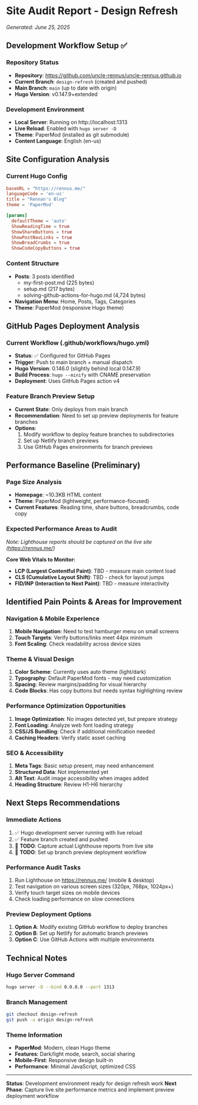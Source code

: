 # Site Audit Report - Design Refresh
*Generated: June 25, 2025*

## Development Workflow Setup ✅

### Repository Status
- **Repository**: https://github.com/uncle-rennus/uncle-rennus.github.io
- **Current Branch**: `design-refresh` (created and pushed)
- **Main Branch**: `main` (up to date with origin)
- **Hugo Version**: v0.147.9+extended

### Development Environment
- **Local Server**: Running on http://localhost:1313
- **Live Reload**: Enabled with `hugo server -D`
- **Theme**: PaperMod (installed as git submodule)
- **Content Language**: English (en-us)

## Site Configuration Analysis

### Current Hugo Config
```toml
baseURL = "https://rennus.me/"
languageCode = 'en-us'
title = "Rennan's Blog"
theme = 'PaperMod'

[params]
  defaultTheme = 'auto'
  ShowReadingTime = true
  ShowShareButtons = true
  ShowPostNavLinks = true
  ShowBreadCrumbs = true
  ShowCodeCopyButtons = true
```

### Content Structure
- **Posts**: 3 posts identified
  - my-first-post.md (225 bytes)
  - setup.md (217 bytes) 
  - solving-github-actions-for-hugo.md (4,724 bytes)
- **Navigation Menu**: Home, Posts, Tags, Categories
- **Theme**: PaperMod (responsive Hugo theme)

## GitHub Pages Deployment Analysis

### Current Workflow (.github/workflows/hugo.yml)
- **Status**: ✅ Configured for GitHub Pages
- **Trigger**: Push to main branch + manual dispatch
- **Hugo Version**: 0.146.0 (slightly behind local 0.147.9)
- **Build Process**: `hugo --minify` with CNAME preservation
- **Deployment**: Uses GitHub Pages action v4

### Feature Branch Preview Setup
- **Current State**: Only deploys from main branch
- **Recommendation**: Need to set up preview deployments for feature branches
- **Options**: 
  1. Modify workflow to deploy feature branches to subdirectories
  2. Set up Netlify branch previews
  3. Use GitHub Pages environments for branch previews

## Performance Baseline (Preliminary)

### Page Size Analysis
- **Homepage**: ~10.3KB HTML content
- **Theme**: PaperMod (lightweight, performance-focused)
- **Current Features**: Reading time, share buttons, breadcrumbs, code copy

### Expected Performance Areas to Audit
*Note: Lighthouse reports should be captured on the live site (https://rennus.me/)*

**Core Web Vitals to Monitor:**
- **LCP (Largest Contentful Paint)**: TBD - measure main content load
- **CLS (Cumulative Layout Shift)**: TBD - check for layout jumps
- **FID/INP (Interaction to Next Paint)**: TBD - measure interactivity

## Identified Pain Points & Areas for Improvement

### Navigation & Mobile Experience
1. **Mobile Navigation**: Need to test hamburger menu on small screens
2. **Touch Targets**: Verify buttons/links meet 44px minimum
3. **Font Scaling**: Check readability across device sizes

### Theme & Visual Design
1. **Color Scheme**: Currently uses auto theme (light/dark)
2. **Typography**: Default PaperMod fonts - may need customization
3. **Spacing**: Review margins/padding for visual hierarchy
4. **Code Blocks**: Has copy buttons but needs syntax highlighting review

### Performance Optimization Opportunities
1. **Image Optimization**: No images detected yet, but prepare strategy
2. **Font Loading**: Analyze web font loading strategy
3. **CSS/JS Bundling**: Check if additional minification needed
4. **Caching Headers**: Verify static asset caching

### SEO & Accessibility
1. **Meta Tags**: Basic setup present, may need enhancement
2. **Structured Data**: Not implemented yet
3. **Alt Text**: Audit image accessibility when images added
4. **Heading Structure**: Review H1-H6 hierarchy

## Next Steps Recommendations

### Immediate Actions
1. ✅ Hugo development server running with live reload
2. ✅ Feature branch created and pushed
3. 🔄 **TODO**: Capture actual Lighthouse reports from live site
4. 🔄 **TODO**: Set up branch preview deployment workflow

### Performance Audit Tasks
1. Run Lighthouse on https://rennus.me/ (mobile & desktop)
2. Test navigation on various screen sizes (320px, 768px, 1024px+)
3. Verify touch target sizes on mobile devices
4. Check loading performance on slow connections

### Preview Deployment Options
1. **Option A**: Modify existing GitHub workflow to deploy branches
2. **Option B**: Set up Netlify for automatic branch previews
3. **Option C**: Use GitHub Actions with multiple environments

## Technical Notes

### Hugo Server Command
```bash
hugo server -D --bind 0.0.0.0 --port 1313
```

### Branch Management
```bash
git checkout design-refresh
git push -u origin design-refresh
```

### Theme Information
- **PaperMod**: Modern, clean Hugo theme
- **Features**: Dark/light mode, search, social sharing
- **Mobile-First**: Responsive design built-in
- **Performance**: Minimal JavaScript, optimized CSS

---

**Status**: Development environment ready for design refresh work
**Next Phase**: Capture live site performance metrics and implement preview deployment workflow
